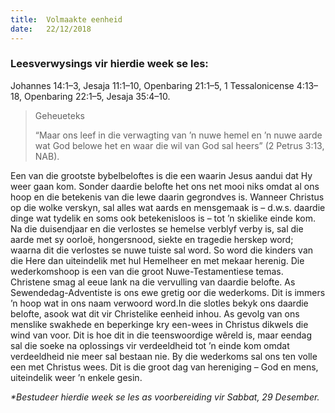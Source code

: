 ```yaml
---
title:  Volmaakte eenheid
date:   22/12/2018
---
```


### Leesverwysings vir hierdie week se les: 
Johannes 14:1–3, Jesaja 11:1–10, Openbaring 21:1–5, 1 Tessalonicense 4:13–18, Openbaring 22:1–5, Jesaja 35:4–10. 

> <p>Geheueteks</p> 
> “Maar ons leef in die verwagting van ’n nuwe hemel en ’n nuwe aarde wat God belowe het en waar die wil van God sal heers” (2 Petrus 3:13, NAB).

Een van die grootste bybelbeloftes is die een waarin Jesus aandui dat Hy weer gaan kom. Sonder daardie belofte het ons net mooi niks omdat al ons hoop en die betekenis van die lewe daarin gegrondves is. Wanneer Christus op die wolke verskyn, sal alles wat aards en mensgemaak is – d.w.s. daardie dinge wat tydelik en soms ook betekenisloos is – tot ’n skielike einde kom. Na die duisendjaar en die verlostes se hemelse verblyf verby is, sal die aarde met sy oorloë, hongersnood, siekte en tragedie herskep word; waarna dit die verlostes se nuwe tuiste sal word. So word die kinders van die Here dan uiteindelik met hul Hemelheer en met mekaar herenig. Die wederkomshoop is een van die groot Nuwe-Testamentiese temas. Christene smag al eeue lank na die vervulling van daardie belofte. As Sewendedag-Adventiste is ons ewe gretig oor die wederkoms. Dit is immers ’n hoop wat in ons naam verwoord word.In die slotles bekyk ons daardie belofte, asook wat dit vir Christelike eenheid inhou. As gevolg van ons menslike swakhede en beperkinge kry een-wees in Christus dikwels die wind van voor. Dit is hoe dit in die teenswoordige wêreld is, maar eendag sal die soeke na oplossings vir verdeeldheid tot ’n einde kom omdat verdeeldheid nie meer sal bestaan nie. By die wederkoms sal ons ten volle een met Christus wees. Dit is die groot dag van hereniging – God en mens, uiteindelik weer ’n enkele gesin. 

_*Bestudeer hierdie week se les as voorbereiding vir Sabbat, 29 Desember._